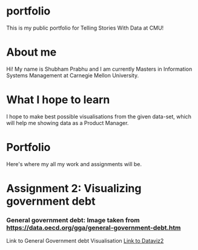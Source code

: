 # portfolio
This is my public portfolio for Telling Stories With Data at CMU!

# About me
Hi! My name is Shubham Prabhu and I am currently Masters in Information Systems Management at Carnegie Mellon University.

# What I hope to learn
I hope to make best possible visualisations from the given data-set, which will help me showing data as a Product Manager.

# Portfolio
Here's where my all my work and assignments will be.

# Assignment 2: Visualizing government debt

### General government debt: Image taken from https://data.oecd.org/gga/general-government-debt.htm 

Link to General Government debt Visualisation [Link to Dataviz2](https://shubham-prabhu.github.io/portfolio/dataviz2.html)



